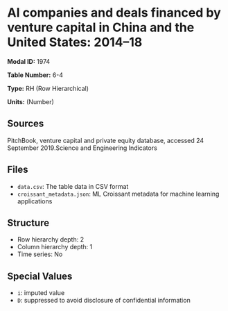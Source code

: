 # AI companies and deals financed by venture capital in China and the United States: 2014–18

**Modal ID:** 1974

**Table Number:** 6-4

**Type:** RH (Row Hierarchical)

**Units:** (Number)

## Sources

PitchBook, venture capital and private equity database, accessed 24 September 2019.Science and Engineering Indicators

## Files

- `data.csv`: The table data in CSV format
- `croissant_metadata.json`: ML Croissant metadata for machine learning applications

## Structure

- Row hierarchy depth: 2
- Column hierarchy depth: 1
- Time series: No

## Special Values

- `i`: imputed value
- `D`: suppressed to avoid disclosure of confidential information
